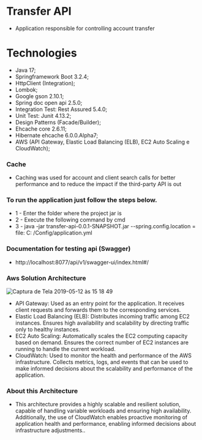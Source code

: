 # Transfer API
- Application responsible for controlling account transfer

# Technologies
- Java 17;
- Springframework Boot 3.2.4;
- HttpClient (Integration);
- Lombok;
- Google gson 2.10.1;
- Spring doc open api 2.5.0;
- Integration Test: Rest Assured 5.4.0;
- Unit Test: Junit 4.13.2;
- Design Patterns (Facade/Builder);
- Ehcache core 2.6.11;
- Hibernate ehcache 6.0.0.Alpha7;
- AWS (API Gateway, Elastic Load Balancing (ELB), EC2 Auto Scaling e CloudWatch);

### Cache
- Caching was used for account and client search calls for better performance and to reduce the impact if the third-party API is out

### To run the application just follow the steps below.
- 1 - Enter the folder where the project jar is
- 2 - Execute the following command by cmd
- 3 - java -jar transfer-api-0.0.1-SNAPSHOT.jar --spring.config.location = file: C: /Config/application.yml

### Documentation for testing api (Swagger)
- http://localhost:8077/api/v1/swagger-ui/index.html#/

### Aws Solution Architecture
![Captura de Tela 2019-05-12 às 15 18 49](https://res.cloudinary.com/duep7y7ve/image/upload/v1712892067/l84vma0nozvuoidlshzg.png)

- API Gateway: Used as an entry point for the application. It receives client requests and forwards them to the corresponding services.
- Elastic Load Balancing (ELB): Distributes incoming traffic among EC2 instances. Ensures high availability and scalability by directing traffic only to healthy instances.
- EC2 Auto Scaling: Automatically scales the EC2 computing capacity based on demand. Ensures the correct number of EC2 instances are running to handle the current workload.
- CloudWatch: Used to monitor the health and performance of the AWS infrastructure. Collects metrics, logs, and events that can be used to make informed decisions about the scalability and performance of the application.

### About this Architecture
- This architecture provides a highly scalable and resilient solution, capable of handling variable workloads and ensuring high availability. Additionally, the use of CloudWatch enables proactive monitoring of application health and performance, enabling informed decisions about infrastructure adjustments..